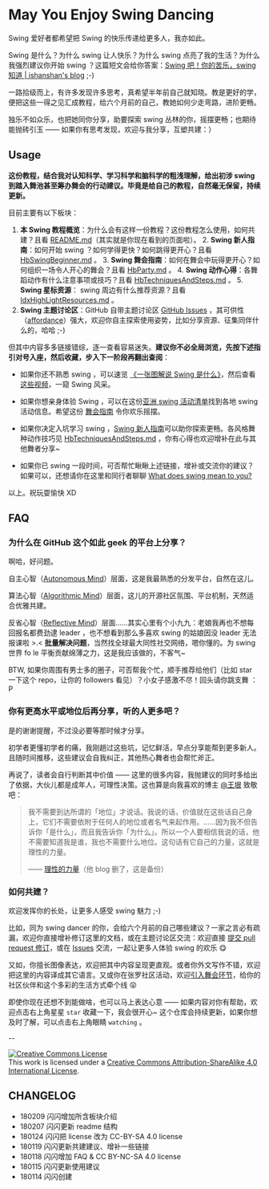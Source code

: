 # May You Enjoy Swing Dancing


Swing 爱好者都希望把 Swing 的快乐传递给更多人，我亦如此。

Swing 是什么？为什么 swing 让人快乐？为什么 swing 点亮了我的生活？为什么我强烈建议你开始 swing ？这篇短文会给你答案：[Swing 吧！你的苦乐，swing 知道 | ishanshan's blog](http://ishanshan.top/selfedu/YouNeedSwing.html) ;-)

一路拾级而上，有许多发现许多思考，真希望半年前自己就知晓。教是更好的学，便把这些一得之见汇成教程，给六个月前的自己，教她如何少走弯路，进阶更畅。

独乐不如众乐，也把她同你分享，助要探索 swing 丛林的你，摇摆更畅；也期待能抛砖引玉 —— 如果你有思考发现，欢迎与我分享，互塑共建：）

## Usage

**这份教程，结合我对认知科学、学习科学和脑科学的粗浅理解，给出初涉 swing 到踏入舞池甚至筹办舞会的行动建议。毕竟是给自己的教程，自然毫无保留，持续更新。**

目前主要有以下板块：

1. **本 Swing 教程概览**：为什么会有这样一份教程？这份教程怎么使用，如何共建？且看 [README.md](README.md)（其实就是你现在看到的页面啦）。
	2. **Swing 新人指南**：如何开始 swing ？如何学得更快？如何跳得更开心？且看 [HbSwingBeginner.md](HbSwingBeginner.md) 。
	3. **Swing 舞会指南**：如何在舞会中玩得更开心？如何组织一场令人开心的舞会？且看 [HbParty.md](HbParty.md) 。
	4. **Swing 动作心得**：各舞蹈动作有什么注意事项或技巧？且看 [HbTechniquesAndSteps.md](HbTechniquesAndSteps.md) 。
	5. **Swing 星标资源**： swing 周边有什么推荐资源？且看 [IdxHighLightResources.md](IdxHighLightResources.md) 。
6. **Swing 主题讨论区**：GitHub 自带主题讨论区 [GitHub Issues](https://github.com/ishanshan//issues) ，其可供性（[affordance](https://en.wikipedia.org/wiki/Affordance)）强大，欢迎你自主探索使用姿势，比如分享资源、征集同伴什么的，哈哈 ;-)

但其中内容多多链接错综，逐一查看容易迷失。**建议你不必全局浏览，先按下述指引对号入座，然后收藏，步入下一阶段再翻出查阅**：

- 如果你还不熟悉 swing ，可以速览 [《一张图解说 Swing 是什么》](https://mp.weixin.qq.com/s?__biz=MjM5NTc0MzQ2Mw==&mid=202195199&idx=1&sn=6b68caf9d6038cd4067e6c17d4c9bed6&mpshare=1&scene=1&srcid=0113K49dXcqaWaqx8aFvelbq#rd)，然后查看 [这些视频](https://github.com/ishanshan/EnjoySwingDancing/blob/master/IdxHighLightResources.md#swing-dancing-%E6%98%9F%E6%A0%87%E8%B5%84%E6%BA%90)，一窥 Swing 风采。

- 如果你想亲身体验 Swing ，可以在这份[亚洲 swing 活动清单](https://github.com/ishanshan/EnjoySwingDancing/blob/master/IdxHighLightResources.md#swing-%E5%91%A8%E8%BE%B9)找到各地 swing 活动信息。希望这份 [舞会指南](HbParty.md) 令你欢乐摇摆。

- 如果你决定入坑学习 swing ，[Swing 新人指南](HbSwingBeginner.md)可以助你探索更畅。各风格舞种动作技巧见 [HbTechniquesAndSteps.md](HbTechniquesAndSteps.md) ，你有心得也欢迎增补在此与其他舞者分享~

- 如果你已 swing 一段时间，可否帮忙瞅瞅上述链接，增补或交流你的建议？如果可以，还想请你在这里和同行者聊聊 [What does swing mean to you?](https://github.com/ishanshan/EnjoySwingDancing/issues/2)  

以上。祝玩耍愉快 XD

## FAQ

### 为什么在 GitHub 这个如此 geek 的平台上分享？

啊哈，好问题。

自主心智（[Autonomous Mind](http://www.keithstanovich.com/Site/Research_on_Reasoning_files/Stanovich_Two_MInds.pdf)）层面，这是我最熟悉的分发平台，自然在这儿。

算法心智（[Algorithmic Mind](http://www.keithstanovich.com/Site/Research_on_Reasoning_files/Stanovich_Two_MInds.pdf)）层面，这儿的开源社区氛围、平台机制，天然适合优雅共建。

反省心智（[Reflective Mind](http://www.keithstanovich.com/Site/Research_on_Reasoning_files/Stanovich_Two_MInds.pdf)）层面……其实心里有个小九九：老娘我再也不想每回报名都费劲逮 leader ，也不想看到那么多喜欢 swing 的姑娘因没 leader 无法报课啦 >.< **批量解决问题**，当然找全球最大同性社交网络，嗯你懂的。为 swing 世界 fo le 平衡贡献绵薄之力，这是我应该做的，不客气~

BTW, 如果你周围有男士多的圈子，可否帮我个忙，顺手推荐给他们（比如 star 一下这个 repo，让你的 followers 看见）？小女子感激不尽！回头请你跳支舞 ：P

### 你有更高水平或地位后再分享，听的人更多吧？

是的谢谢提醒，不过没必要等那时候才分享。

初学者更懂初学者的痛，我刚趟过这些坑，记忆鲜活，早点分享能帮到更多新人。且随时间推移，这些建议会自我纠正，其他热心舞者也会帮忙斧正。

再说了，读者会自行判断其中价值 —— 这里的很多内容，我抛建议的同时多给出了依据，大伙儿都是成年人，可理性决策。这也算是向我喜欢的博主 [@王垠](https://github.com/yinwang0) 致敬吧：

> 我不需要到达所谓的「地位」才说话。我说的话，价值就在这些话自己身上，它们不需要依附于任何人的地位或者名气来起作用。……因为我不但告诉你「是什么」，而且我告诉你「为什么」。所以一个人要相信我说的话，他不需要知道我是谁，我也不需要什么地位。这句话有它自己的力量，这就是理性的力量。
> 
> —— [理性的力量](http://web.archive.org/web/20171216175507/http://www.yinwang.org/blog-cn/2017/11/01/power-of-reasoning)（他 blog 删了，这是备份）


### 如何共建？

欢迎发挥你的长处，让更多人感受 swing 魅力 ;-)

比如，同为 swing dancer 的你，会给六个月前的自己哪些建议？一家之言必有疏漏，欢迎你直接增补修订这里的文档，或在主题讨论区交流：欢迎直接 [提交 pull request 修订](https://guides.github.com/activities/forking/#making-changes)，或在 [Issues](https://github.com/ishanshan//issues) 交流，一起让更多人体验 swing 的欢乐 😋

又如，你擅长图像表达，欢迎把其中内容呈现更直观。或者你外文写作不错，欢迎把这里的内容译成其它语言。又或你在张罗社区活动，欢迎[引入舞会环节](https://github.com/ishanshan/EnjoySwingDancing/blob/master/HbParty.md#%E7%BB%84%E7%BB%87%E8%88%9E%E4%BC%9A)，给你的社区伙伴和这个多彩的生活方式牵个线 😝

即使你现在还想不到能做啥，也可以马上表达心意 —— 如果内容对你有帮助，欢迎点击右上角星星 `star` 收藏一下，我会很开心~ 这个仓库会持续更新，如果你想及时了解，可以点击右上角眼睛 `watching` 。

--

<a rel="license" href="http://creativecommons.org/licenses/by-sa/4.0/"><img alt="Creative Commons License" style="border-width:0" src="https://i.creativecommons.org/l/by-sa/4.0/88x31.png" /></a><br />This work is licensed under a <a rel="license" href="http://creativecommons.org/licenses/by-sa/4.0/">Creative Commons Attribution-ShareAlike 4.0 International License</a>.

## CHANGELOG 

- 180209 闪闪增加所含板块介绍
- 180207 闪闪更新 readme 结构
- 180124 闪闪把 license 改为 CC-BY-SA 4.0 license
- 180119 闪闪更新共建建议、增补一些链接
- 180118 闪闪增加 FAQ & CC BY-NC-SA 4.0 license
- 180115 闪闪更新使用建议
- 180114 闪闪创建


